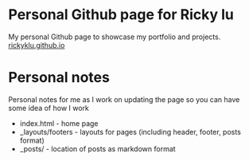 # Personal Github page for Ricky lu
My personal Github page to showcase my portfolio and projects.
[rickyklu.github.io](rickyklu.github.io)



# Personal notes
Personal notes for me as I work on updating the page so you can have some idea of how I work
* index.html - home page 
* _layouts/footers - layouts for pages (including header, footer, posts format)
* _posts/ - location of posts as markdown format